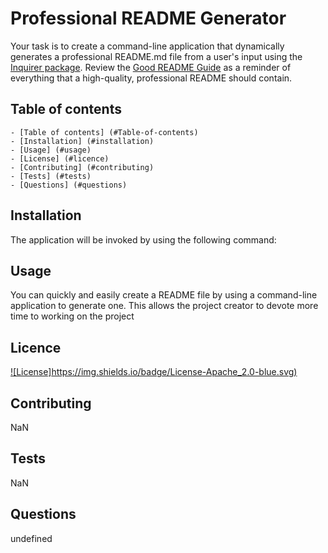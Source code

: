 
  # Professional README Generator
  Your task is to create a command-line application that dynamically generates a professional README.md file from a user's input using the [Inquirer package](https://www.npmjs.com/package/inquirer). Review the [Good README Guide](../../01-HTML-Git-CSS/04-Important/Good-README-Guide/README.md) as a reminder of everything that a high-quality, professional README should contain.
  
  ## Table of contents

    - [Table of contents] (#Table-of-contents)
    - [Installation] (#installation)
    - [Usage] (#usage)
    - [License] (#licence)
    - [Contributing] (#contributing)
    - [Tests] (#tests)
    - [Questions] (#questions)


## Installation
The application will be invoked by using the following command:

## Usage
You can quickly and easily create a README file by using a command-line application to generate one. This allows the project creator to devote more time to working on the project

## Licence
[![License]https://img.shields.io/badge/License-Apache_2.0-blue.svg)](https://opensource.org/licenses/Apache-2.0)

## Contributing
NaN

## Tests
NaN

## Questions
undefined
